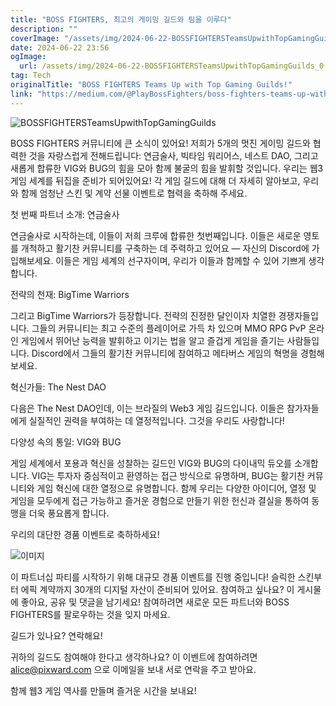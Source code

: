 ```yaml
---
title: "BOSS FIGHTERS, 최고의 게이밍 길드와 팀을 이루다"
description: ""
coverImage: "/assets/img/2024-06-22-BOSSFIGHTERSTeamsUpwithTopGamingGuilds_0.png"
date: 2024-06-22 23:56
ogImage:
  url: /assets/img/2024-06-22-BOSSFIGHTERSTeamsUpwithTopGamingGuilds_0.png
tag: Tech
originalTitle: "BOSS FIGHTERS Teams Up with Top Gaming Guilds!"
link: "https://medium.com/@PlayBossFighters/boss-fighters-teams-up-with-top-gaming-guilds-1f226844f812"
---
```


![BOSSFIGHTERSTeamsUpwithTopGamingGuilds](/assets/img/2024-06-22-BOSSFIGHTERSTeamsUpwithTopGamingGuilds_0.png)

BOSS FIGHTERS 커뮤니티에 큰 소식이 있어요! 저희가 5개의 멋진 게이밍 길드와 협력한 것을 자랑스럽게 전해드립니다: 연금술사, 빅타임 워리어스, 네스트 DAO, 그리고 새롭게 합류한 VIG와 BUG의 힘을 모아 함께 불굴의 힘을 발휘할 것입니다. 우리는 웹3 게임 세계를 뒤집을 준비가 되어있어요! 각 게임 길드에 대해 더 자세히 알아보고, 우리와 함께 엄청난 스킨 및 계약 선물 이벤트로 협력을 축하해 주세요.

첫 번째 파트너 소개: 연금술사

연금술사로 시작하는데, 이들이 저희 크루에 합류한 첫번째입니다. 이들은 새로운 영토를 개척하고 활기찬 커뮤니티를 구축하는 데 주력하고 있어요 — 자신의 Discord에 가입해보세요. 이들은 게임 세계의 선구자이며, 우리가 이들과 함께할 수 있어 기쁘게 생각합니다.

<div class="content-ad"></div>

전략의 천재: BigTime Warriors

그리고 BigTime Warriors가 등장합니다. 전략의 진정한 달인이자 치열한 경쟁자들입니다. 그들의 커뮤니티는 최고 수준의 플레이어로 가득 차 있으며 MMO RPG PvP 온라인 게임에서 뛰어난 능력을 발휘하고 이기는 법을 알고 즐겁게 게임을 즐기는 사람들입니다. Discord에서 그들의 활기찬 커뮤니티에 참여하고 메타버스 게임의 혁명을 경험해보세요.

혁신가들: The Nest DAO

다음은 The Nest DAO인데, 이는 브라질의 Web3 게임 길드입니다. 이들은 참가자들에게 실질적인 권력을 부여하는 데 열정적입니다. 그것을 우리도 사랑합니다!

<div class="content-ad"></div>

다양성 속의 통일: VIG와 BUG

게임 세계에서 포용과 혁신을 성찰하는 길드인 VIG와 BUG의 다이내믹 듀오를 소개합니다. VIG는 투자자 중심적이고 환영하는 접근 방식으로 유명하며, BUG는 활기찬 커뮤니티와 게임 혁신에 대한 열정으로 유명합니다. 함께 우리는 다양한 아이디어, 열정 및 게임을 모두에게 접근 가능하고 즐거운 경험으로 만들기 위한 헌신과 결실을 통하여 동맹을 더욱 풍요롭게 합니다.

우리의 대단한 경품 이벤트로 축하하세요!

![이미지](/assets/img/2024-06-22-BOSSFIGHTERSTeamsUpwithTopGamingGuilds_1.png)

<div class="content-ad"></div>

이 파트너십 파티를 시작하기 위해 대규모 경품 이벤트를 진행 중입니다! 슬릭한 스킨부터 에픽 계약까지 30개의 디지털 자산이 준비되어 있어요. 참여하고 싶나요? 이 게시물에 좋아요, 공유 및 댓글을 남기세요! 참여하려면 새로운 모든 파트너와 BOSS FIGHTERS를 팔로우하는 것을 잊지 마세요.

길드가 있나요? 연락해요!

귀하의 길드도 참여해야 한다고 생각하나요? 이 이벤트에 참여하려면 alice@pixward.com 으로 이메일을 보내 서로 연락을 주고 받아요.

함께 웹3 게임 역사를 만들며 즐거운 시간을 보내요!

